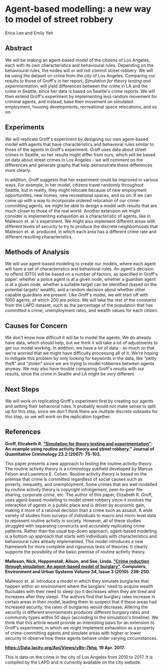 # Agent-based modelling: a new way to model of street robbery
Erica Lee and Emily Yeh

## Abstract
We will be making an agent-based model of the citizens of Los Angeles, each with its own characteristics and behavioural rules. Depending on the behavioural rules, the nodes will or will not commit street robbery. We will be using the dataset on crime from the city of Los Angeles. Comparing our results to those of Groff's in her report, *Simulation for theory testing and experimentation*, will yield differences between the crime in LA and the crime in Seattle, since her data is based on Seattle's crime reports. We will then extend Groff's experiment by implementing less random movement for criminal agents, and instead, base their movement on simulated employment, housing developments, recreational space relocations, and so on.

## Experiments

We will replicate Groff's experiment by designing our own agent-based model with agents that have characteristics and behavioral rules similar to those of the agents in Groff's experiment. Groff uses data about street crimes in Seattle, so her results might differ from ours, which will be based on data about street crimes in Los Angeles - we will comment on the differences and generate graphs that help demonstrate these differences more clearly.

In addition, Groff suggests that her experiment could be improved in various ways. For example, in her model, citizens travel randomly throughout Seattle, but in reality, they might relocate because of new employment opportunities, new homes, new recreational spaces, and so on. If we can come up with a way to incorporate ordered relocation of our crime-committing agents, we might be able to design a model with results that are much closer to those of the real world. Another extension we might consider is implementing exhaustion as a characteristic of agents, like in Malleson et. al.'s experiment. We might also implement different areas with different levels of security to try to produce the discrete neighborhoods that Malleson et. al. produced, in which each area has a different crime rate and different resulting characteristics.

## Methods of Analysis

We will use agent-based modeling to create our models, where each agent will have a set of characteristics and behavioral rules. An agent's decision to offend (DTO) will be based on a number of factors, as specified in Groff's paper: whether a police agent is at a given node, whether a guardian agent is at a given node, whether a suitable target can be identified (based on the potential targets' wealth), and a random decision about whether other capable guardians are present. Like Groff's model, we will start off with 1000 agents, of which 200 are police. We will take the rest of the constants from the LAPD dataset, such as the percentage of the population that has committed a crime, unemployment rates, and wealth values for each citizen.

## Causes for Concern

We don't know how difficult it will be to model the agents. We do already have data, which should help, but we think it will take a lot of adjustments to get our model working. In addition, we have a *lot* of data - so much so that we're worried that we might have difficulty processing all of it. We're hoping to mitigate this problem by only looking for keywords in the data, like "petty theft" and "stolen" since we are trying to model robberies between agents anyway. We may also have trouble comparing Groff's results with our results, since the crime in Seattle and LA might be very different.

## Next Steps

We will work on replicating Groff's experiment first by creating our agents and setting their behavioral rules. It probably would not make sense to split up for this step, since we don't think there are multiple discrete subtasks for this step, so we will work on the replication together.

## References
**Groff, Elizabeth R. ["Simulation for theory testing and experimentation"](https://link.springer.com/article/10.1007/s10940-006-9021-z): An example using routine activity theory and street robbery." Journal of Quantitative Criminology 23.2 (2007): 75-103.**

This paper presents a new approach to testing the routine activity theory. The routine activity theory is a criminology subfield developed by Marcus Felson and Lawrence E. Cohen. Routine activity theory is based on the premise that crime is committed regardless of social causes such as poverty, inequality, and unemployment. Some crimes that are well modelled by routine activity theory is copyright infringement, peer-to-peer file sharing, corporate crime, etc. The author of this paper, Elizabeth R. Groff, uses agent-based modelling to model street robbery since it involves the interaction of agents in a public place and is driven by economic gain, making it more of a rational decision than a crime such as assault. A wide variety of studies from surveys of individuals to macro and micro level data to represent routine activity in society. However, all of these studies struggled with separating constructs and accurately replicating crime patterns. Rather than the usual top-down approach, agent-based modelling is a bottom up approach that starts with individuals with characteristics and behavioural rules already implemented. This model introduces a new framework for more complete and rigourous tests of theories. It clearly supports the possibility of the basic premise of routine activity theory.

**Malleson, Nick, Heppenstall, Alison, and See, Linda. ["Crime reduction through simulation: An agent-based model of burglary"](http://www.sciencedirect.com/science/article/pii/S0198971509000787). Computers, Environment and Urban Systems Volume 34, Issue 3 (2010): 236-250.**

Malleson et. al. introduce a model in which they simulate burglaries that happen within an environment where the burglars' need to acquire wealth fluctuates with their need to sleep (so it decreases when they are tired and increases after they sleep). The authors find that burglary rates increase in certain areas in their model, leading them to suspect that if these areas had increased security, the rates of burglaries would decrease. Altering the security in different environments produces different burglary rates and community types within 50 days (according to the simulation's timeline). We think that this article would provide an interesting basis for an extension to Groff's experiment, in which we might implement exhaustion as a property of crime-committing agents and simulate areas with higher or lower security to observe how these agents behave under varying circumstances.

**https://Data.lacity.org/Api/Views/y8tr-7khq, 19 Apr. 2017.**

This is data on the crime in the city of Los Angeles from 2010 to 2017. It is compiled by the LAPD and is currently available on the city website.

